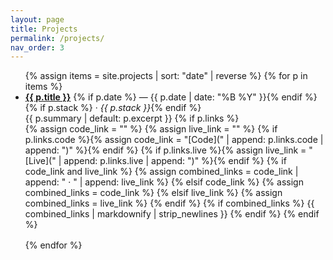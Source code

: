 ```yaml
---
layout: page
title: Projects
permalink: /projects/
nav_order: 3
---
```


<ul>
{% assign items = site.projects | sort: "date" | reverse %}
{% for p in items %}
  <li style="margin-bottom:1rem;">
    <a href="{{ p.url | relative_url }}"><strong>{{ p.title }}</strong></a>
    {% if p.date %} — {{ p.date | date: "%B %Y" }}{% endif %}
    {% if p.stack %} · <em>{{ p.stack }}</em>{% endif %}<br/>
    {{ p.summary | default: p.excerpt }}
    {% if p.links %}
      <br/>
      {% assign code_link = "" %}
      {% assign live_link = "" %}
      {% if p.links.code %}{% assign code_link = "[Code](" | append: p.links.code | append: ")" %}{% endif %}
      {% if p.links.live %}{% assign live_link = "[Live](" | append: p.links.live | append: ")" %}{% endif %}
      {% if code_link and live_link %}
        {% assign combined_links = code_link | append: " · " | append: live_link %}
      {% elsif code_link %}
        {% assign combined_links = code_link %}
      {% elsif live_link %}
        {% assign combined_links = live_link %}
      {% endif %}
      {% if combined_links %}
        <span>{{ combined_links | markdownify | strip_newlines }}</span>
      {% endif %}
    {% endif %}
  </li>
{% endfor %}
</ul>
